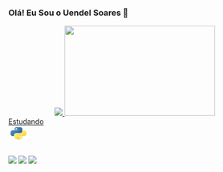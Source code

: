 ### Olá! Eu Sou o Uendel Soares 👋
 <div>
<div align="center">
  <a href="https://github.com/UendelSoares">
  <img height="180em" src="https://github-readme-stats.vercel.app/api?username=UendelSoares&show_icons=true&theme=midnight-purple&include_all_commits=true&count_private=true"/>
  <img height="180em" width="300em" src="https://github-readme-stats.vercel.app/api/top-langs/?username=UendelSoares&layout=compact&langs_count=7&theme=midnight-purple"/>
</div>
<div style="display: inline_block">Estudando<br>
  <img align="center" alt="Python" height="30" width="40" src="https://raw.githubusercontent.com/devicons/devicon/master/icons/python/python-original.svg">
</div>
  
  ##
 
<div> 
  <a href="https://instagram.com/uendel_soares" target="_blank"><img src="https://img.shields.io/badge/-Instagram-%23E4405F?style=for-the-badge&logo=instagram&logoColor=white" target="_blank"></a> 
  <a href="https://www.linkedin.com/in/uendel-soares" target="_blank"><img src="https://img.shields.io/badge/LinkedIn-0077B5?style=for-the-badge&logo=linkedin&logoColor=white" target="_blank"></a> 
  <a href = "mailto:uendel.soares05@gmail.com"><img src="https://img.shields.io/badge/-Gmail-%23333?style=for-the-badge&logo=gmail&logoColor=white" target="_blank"></a>

